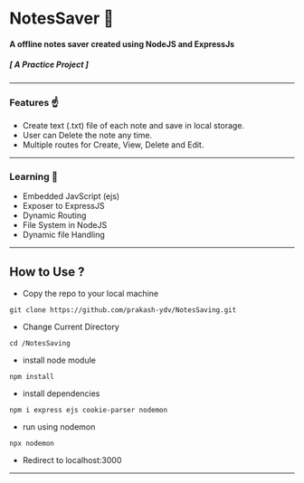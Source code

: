 # NotesSaver 📝
#### A offline notes saver created using NodeJS and ExpressJs 
##### [ A Practice Project ]

---

### Features ☝️
- Create text (.txt) file of each note and save in local storage.
- User can Delete the note any time.
- Multiple routes for Create, View, Delete and Edit. 


--- 
### Learning 🚀

- Embedded JavScript (ejs)
- Exposer to ExpressJS
- Dynamic Routing
- File System in NodeJS
- Dynamic file Handling


---

## How to Use ?

- Copy the repo to your local machine

```
git clone https://github.com/prakash-ydv/NotesSaving.git
```
- Change Current Directory

``` 
cd /NotesSaving
```
- install node module

```
npm install
```

- install dependencies

```
npm i express ejs cookie-parser nodemon
```

- run using nodemon

```
npx nodemon
```

- Redirect to localhost:3000

---


